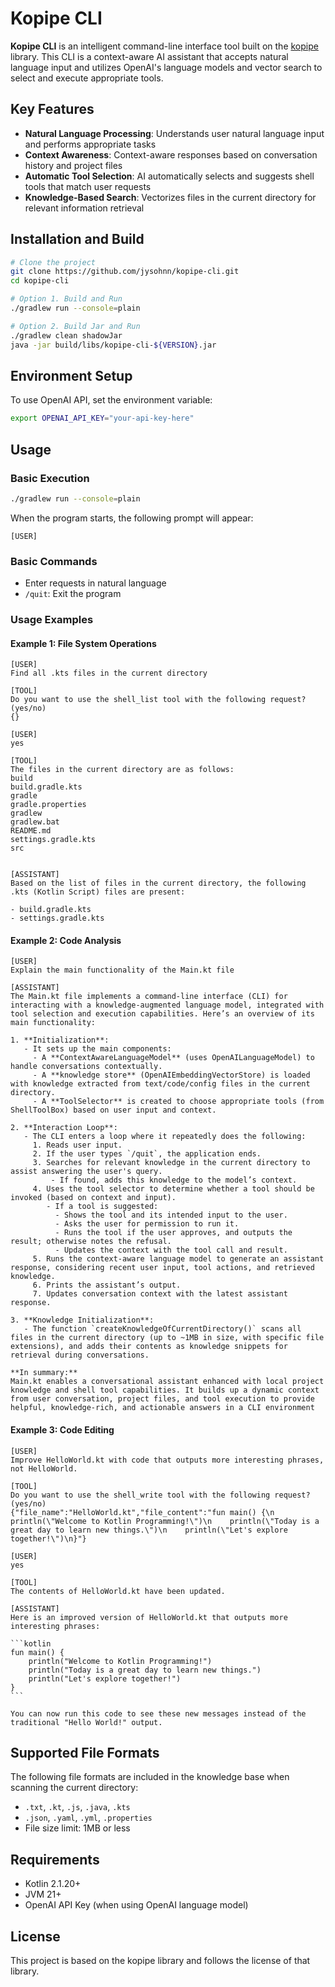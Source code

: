 # Kopipe CLI

**Kopipe CLI** is an intelligent command-line interface tool built on the [kopipe](https://github.com/jysohnn/kopipe) library. This CLI is a context-aware AI assistant that accepts natural language input and utilizes OpenAI's language models and vector search to select and execute appropriate tools.

## Key Features

- **Natural Language Processing**: Understands user natural language input and performs appropriate tasks
- **Context Awareness**: Context-aware responses based on conversation history and project files
- **Automatic Tool Selection**: AI automatically selects and suggests shell tools that match user requests
- **Knowledge-Based Search**: Vectorizes files in the current directory for relevant information retrieval

## Installation and Build

```bash
# Clone the project
git clone https://github.com/jysohnn/kopipe-cli.git
cd kopipe-cli

# Option 1. Build and Run
./gradlew run --console=plain

# Option 2. Build Jar and Run
./gradlew clean shadowJar
java -jar build/libs/kopipe-cli-${VERSION}.jar
```

## Environment Setup

To use OpenAI API, set the environment variable:

```bash
export OPENAI_API_KEY="your-api-key-here"
```

## Usage

### Basic Execution

```bash
./gradlew run --console=plain
```

When the program starts, the following prompt will appear:

```
[USER]
```

### Basic Commands

- Enter requests in natural language
- `/quit`: Exit the program

### Usage Examples

#### Example 1: File System Operations
```
[USER]
Find all .kts files in the current directory

[TOOL]
Do you want to use the shell_list tool with the following request? (yes/no)
{}

[USER]
yes

[TOOL]
The files in the current directory are as follows:
build
build.gradle.kts
gradle
gradle.properties
gradlew
gradlew.bat
README.md
settings.gradle.kts
src


[ASSISTANT]
Based on the list of files in the current directory, the following .kts (Kotlin Script) files are present:

- build.gradle.kts
- settings.gradle.kts
```

#### Example 2: Code Analysis
```
[USER]
Explain the main functionality of the Main.kt file

[ASSISTANT]
The Main.kt file implements a command-line interface (CLI) for interacting with a knowledge-augmented language model, integrated with tool selection and execution capabilities. Here’s an overview of its main functionality:

1. **Initialization**:
   - It sets up the main components:
     - A **ContextAwareLanguageModel** (uses OpenAILanguageModel) to handle conversations contextually.
     - A **knowledge store** (OpenAIEmbeddingVectorStore) is loaded with knowledge extracted from text/code/config files in the current directory.
     - A **ToolSelector** is created to choose appropriate tools (from ShellToolBox) based on user input and context.

2. **Interaction Loop**:
   - The CLI enters a loop where it repeatedly does the following:
     1. Reads user input.
     2. If the user types `/quit`, the application ends.
     3. Searches for relevant knowledge in the current directory to assist answering the user's query.
         - If found, adds this knowledge to the model’s context.
     4. Uses the tool selector to determine whether a tool should be invoked (based on context and input).
        - If a tool is suggested:
          - Shows the tool and its intended input to the user.
          - Asks the user for permission to run it.
          - Runs the tool if the user approves, and outputs the result; otherwise notes the refusal.
          - Updates the context with the tool call and result.
     5. Runs the context-aware language model to generate an assistant response, considering recent user input, tool actions, and retrieved knowledge.
     6. Prints the assistant’s output.
     7. Updates conversation context with the latest assistant response.

3. **Knowledge Initialization**:
   - The function `createKnowledgeOfCurrentDirectory()` scans all files in the current directory (up to ~1MB in size, with specific file extensions), and adds their contents as knowledge snippets for retrieval during conversations.

**In summary:**  
Main.kt enables a conversational assistant enhanced with local project knowledge and shell tool capabilities. It builds up a dynamic context from user conversation, project files, and tool execution to provide helpful, knowledge-rich, and actionable answers in a CLI environment
```

#### Example 3: Code Editing
````
[USER]
Improve HelloWorld.kt with code that outputs more interesting phrases, not HelloWorld.

[TOOL]
Do you want to use the shell_write tool with the following request? (yes/no)
{"file_name":"HelloWorld.kt","file_content":"fun main() {\n    println(\"Welcome to Kotlin Programming!\")\n    println(\"Today is a great day to learn new things.\")\n    println(\"Let's explore together!\")\n}"}

[USER]
yes

[TOOL]
The contents of HelloWorld.kt have been updated.

[ASSISTANT]
Here is an improved version of HelloWorld.kt that outputs more interesting phrases:

```kotlin
fun main() {
    println("Welcome to Kotlin Programming!")
    println("Today is a great day to learn new things.")
    println("Let's explore together!")
}
```

You can now run this code to see these new messages instead of the traditional "Hello World!" output.
````

## Supported File Formats

The following file formats are included in the knowledge base when scanning the current directory:
- `.txt`, `.kt`, `.js`, `.java`, `.kts`
- `.json`, `.yaml`, `.yml`, `.properties`
- File size limit: 1MB or less

## Requirements

- Kotlin 2.1.20+
- JVM 21+
- OpenAI API Key (when using OpenAI language model)

## License

This project is based on the kopipe library and follows the license of that library.